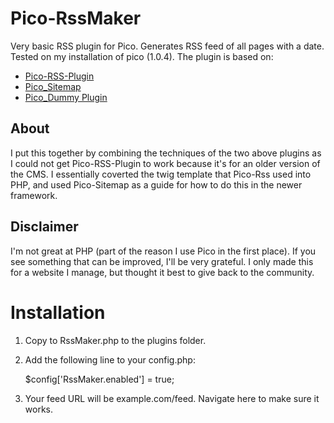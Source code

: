 # Pico-RssMaker
Very basic RSS plugin for Pico. Generates RSS feed of all pages with a date. Tested on my installation of pico (1.0.4). The plugin is based on:

* [Pico-RSS-Plugin](https://github.com/gilbitron/Pico-RSS-Plugin)
* [Pico_Sitemap](https://github.com/DaveKin/Pico_Sitemap)
* [Pico_Dummy Plugin](https://github.com/picocms/Pico/blob/master/plugins/DummyPlugin.php)

## About
I put this together by combining the techniques of the two above plugins as I could not get Pico-RSS-Plugin to work because it's for an older version of the CMS. I essentially coverted the twig template that Pico-Rss used into PHP, and used Pico-Sitemap as a guide for how to do this in the newer framework.

## Disclaimer
I'm not great at PHP (part of the reason I use Pico in the first place). If you see something that can be improved, I'll be very grateful. I only made this for a website I manage, but thought it best to give back to the community.

# Installation
1. Copy to RssMaker.php to the plugins folder.
2. Add the following line to your config.php:

    $config['RssMaker.enabled'] = true;
    
3. Your feed URL will be example.com/feed. Navigate here to make sure it works.
